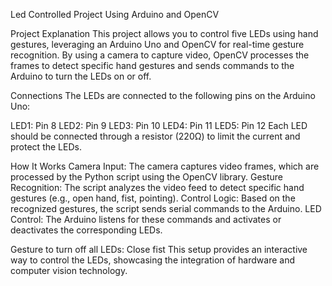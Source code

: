 Led Controlled Project Using Arduino and OpenCV


Project Explanation
This project allows you to control five LEDs using hand gestures, leveraging an Arduino Uno and OpenCV for real-time gesture recognition. By using a camera to capture video, OpenCV processes the frames to detect specific hand gestures and sends commands to the Arduino to turn the LEDs on or off.

Connections
The LEDs are connected to the following pins on the Arduino Uno:

LED1: Pin 8
LED2: Pin 9
LED3: Pin 10
LED4: Pin 11
LED5: Pin 12
Each LED should be connected through a resistor (220Ω) to limit the current and protect the LEDs.

How It Works
Camera Input: The camera captures video frames, which are processed by the Python script using the OpenCV library.
Gesture Recognition: The script analyzes the video feed to detect specific hand gestures (e.g., open hand, fist, pointing).
Control Logic: Based on the recognized gestures, the script sends serial commands to the Arduino.
LED Control: The Arduino listens for these commands and activates or deactivates the corresponding LEDs.

Gesture to turn off all LEDs: Close fist
This setup provides an interactive way to control the LEDs, showcasing the integration of hardware and computer vision technology.
